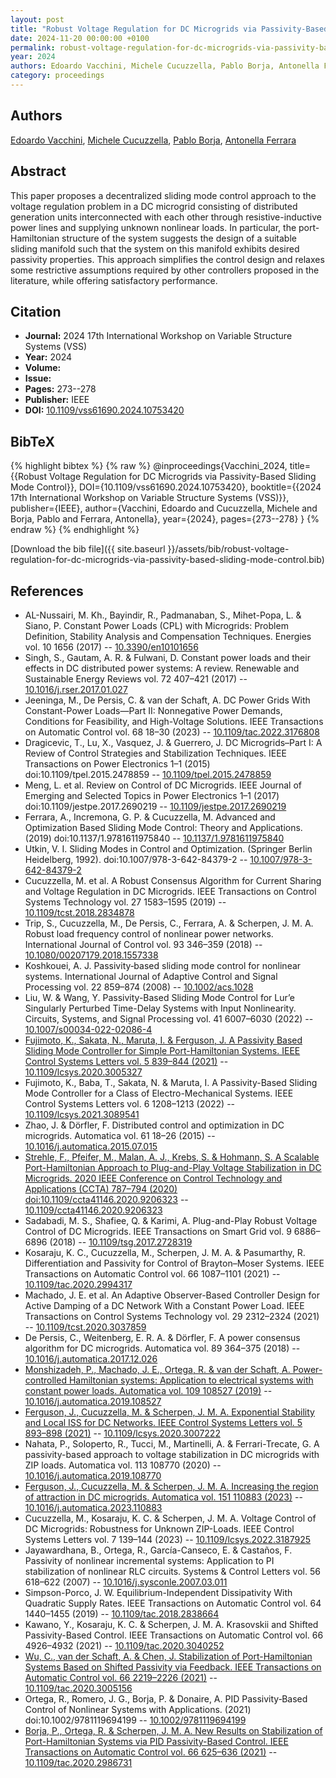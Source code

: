```yaml
---
layout: post
title: "Robust Voltage Regulation for DC Microgrids via Passivity-Based Sliding Mode Control"
date: 2024-11-20 00:00:00 +0100
permalink: robust-voltage-regulation-for-dc-microgrids-via-passivity-based-sliding-mode-control
year: 2024
authors: Edoardo Vacchini, Michele Cucuzzella, Pablo Borja, Antonella Ferrara
category: proceedings
---
```

 
## Authors
[Edoardo Vacchini](authors/edoardo-vacchini), [Michele Cucuzzella](authors/michele-cucuzzella), [Pablo Borja](authors/luis-pablo-borja), [Antonella Ferrara](authors/antonella-ferrara)
 
## Abstract
This paper proposes a decentralized sliding mode control approach to the voltage regulation problem in a DC microgrid consisting of distributed generation units interconnected with each other through resistive-inductive power lines and supplying unknown nonlinear loads. In particular, the port-Hamiltonian structure of the system suggests the design of a suitable sliding manifold such that the system on this manifold exhibits desired passivity properties. This approach simplifies the control design and relaxes some restrictive assumptions required by other controllers proposed in the literature, while offering satisfactory performance.
 
## Citation
- **Journal:** 2024 17th International Workshop on Variable Structure Systems (VSS)
- **Year:** 2024
- **Volume:** 
- **Issue:** 
- **Pages:** 273--278
- **Publisher:** IEEE
- **DOI:** [10.1109/vss61690.2024.10753420](https://doi.org/10.1109/vss61690.2024.10753420)
 
## BibTeX
{% highlight bibtex %}
{% raw %}
@inproceedings{Vacchini_2024,
  title={{Robust Voltage Regulation for DC Microgrids via Passivity-Based Sliding Mode Control}},
  DOI={10.1109/vss61690.2024.10753420},
  booktitle={{2024 17th International Workshop on Variable Structure Systems (VSS)}},
  publisher={IEEE},
  author={Vacchini, Edoardo and Cucuzzella, Michele and Borja, Pablo and Ferrara, Antonella},
  year={2024},
  pages={273--278}
}
{% endraw %}
{% endhighlight %}
 
[Download the bib file]({{ site.baseurl }}/assets/bib/robust-voltage-regulation-for-dc-microgrids-via-passivity-based-sliding-mode-control.bib)
 
## References
- AL-Nussairi, M. Kh., Bayindir, R., Padmanaban, S., Mihet-Popa, L. & Siano, P. Constant Power Loads (CPL) with Microgrids: Problem Definition, Stability Analysis and Compensation Techniques. Energies vol. 10 1656 (2017) -- [10.3390/en10101656](https://doi.org/10.3390/en10101656)
- Singh, S., Gautam, A. R. & Fulwani, D. Constant power loads and their effects in DC distributed power systems: A review. Renewable and Sustainable Energy Reviews vol. 72 407–421 (2017) -- [10.1016/j.rser.2017.01.027](https://doi.org/10.1016/j.rser.2017.01.027)
- Jeeninga, M., De Persis, C. & van der Schaft, A. DC Power Grids With Constant-Power Loads—Part II: Nonnegative Power Demands, Conditions for Feasibility, and High-Voltage Solutions. IEEE Transactions on Automatic Control vol. 68 18–30 (2023) -- [10.1109/tac.2022.3176808](https://doi.org/10.1109/tac.2022.3176808)
- Dragicevic, T., Lu, X., Vasquez, J. & Guerrero, J. DC Microgrids–Part I: A Review of Control Strategies and Stabilization Techniques. IEEE Transactions on Power Electronics 1–1 (2015) doi:10.1109/tpel.2015.2478859 -- [10.1109/tpel.2015.2478859](https://doi.org/10.1109/tpel.2015.2478859)
- Meng, L. et al. Review on Control of DC Microgrids. IEEE Journal of Emerging and Selected Topics in Power Electronics 1–1 (2017) doi:10.1109/jestpe.2017.2690219 -- [10.1109/jestpe.2017.2690219](https://doi.org/10.1109/jestpe.2017.2690219)
- Ferrara, A., Incremona, G. P. & Cucuzzella, M. Advanced and Optimization Based Sliding Mode Control: Theory and Applications. (2019) doi:10.1137/1.9781611975840 -- [10.1137/1.9781611975840](https://doi.org/10.1137/1.9781611975840)
- Utkin, V. I. Sliding Modes in Control and Optimization. (Springer Berlin Heidelberg, 1992). doi:10.1007/978-3-642-84379-2 -- [10.1007/978-3-642-84379-2](https://doi.org/10.1007/978-3-642-84379-2)
- Cucuzzella, M. et al. A Robust Consensus Algorithm for Current Sharing and Voltage Regulation in DC Microgrids. IEEE Transactions on Control Systems Technology vol. 27 1583–1595 (2019) -- [10.1109/tcst.2018.2834878](https://doi.org/10.1109/tcst.2018.2834878)
- Trip, S., Cucuzzella, M., De Persis, C., Ferrara, A. & Scherpen, J. M. A. Robust load frequency control of nonlinear power networks. International Journal of Control vol. 93 346–359 (2018) -- [10.1080/00207179.2018.1557338](https://doi.org/10.1080/00207179.2018.1557338)
- Koshkouei, A. J. Passivity‐based sliding mode control for nonlinear systems. International Journal of Adaptive Control and Signal Processing vol. 22 859–874 (2008) -- [10.1002/acs.1028](https://doi.org/10.1002/acs.1028)
- Liu, W. & Wang, Y. Passivity-Based Sliding Mode Control for Lur’e Singularly Perturbed Time-Delay Systems with Input Nonlinearity. Circuits, Systems, and Signal Processing vol. 41 6007–6030 (2022) -- [10.1007/s00034-022-02086-4](https://doi.org/10.1007/s00034-022-02086-4)
- [Fujimoto, K., Sakata, N., Maruta, I. & Ferguson, J. A Passivity Based Sliding Mode Controller for Simple Port-Hamiltonian Systems. IEEE Control Systems Letters vol. 5 839–844 (2021)](a-passivity-based-sliding-mode-controller-for-simple-port-hamiltonian-systems) -- [10.1109/lcsys.2020.3005327](https://doi.org/10.1109/lcsys.2020.3005327)
- Fujimoto, K., Baba, T., Sakata, N. & Maruta, I. A Passivity-Based Sliding Mode Controller for a Class of Electro-Mechanical Systems. IEEE Control Systems Letters vol. 6 1208–1213 (2022) -- [10.1109/lcsys.2021.3089541](https://doi.org/10.1109/lcsys.2021.3089541)
- Zhao, J. & Dörfler, F. Distributed control and optimization in DC microgrids. Automatica vol. 61 18–26 (2015) -- [10.1016/j.automatica.2015.07.015](https://doi.org/10.1016/j.automatica.2015.07.015)
- [Strehle, F., Pfeifer, M., Malan, A. J., Krebs, S. & Hohmann, S. A Scalable Port-Hamiltonian Approach to Plug-and-Play Voltage Stabilization in DC Microgrids. 2020 IEEE Conference on Control Technology and Applications (CCTA) 787–794 (2020) doi:10.1109/ccta41146.2020.9206323](a-scalable-port-hamiltonian-approach-to-plug-and-play-voltage-stabilization-in-dc-microgrids) -- [10.1109/ccta41146.2020.9206323](https://doi.org/10.1109/ccta41146.2020.9206323)
- Sadabadi, M. S., Shafiee, Q. & Karimi, A. Plug-and-Play Robust Voltage Control of DC Microgrids. IEEE Transactions on Smart Grid vol. 9 6886–6896 (2018) -- [10.1109/tsg.2017.2728319](https://doi.org/10.1109/tsg.2017.2728319)
- Kosaraju, K. C., Cucuzzella, M., Scherpen, J. M. A. & Pasumarthy, R. Differentiation and Passivity for Control of Brayton–Moser Systems. IEEE Transactions on Automatic Control vol. 66 1087–1101 (2021) -- [10.1109/tac.2020.2994317](https://doi.org/10.1109/tac.2020.2994317)
- Machado, J. E. et al. An Adaptive Observer-Based Controller Design for Active Damping of a DC Network With a Constant Power Load. IEEE Transactions on Control Systems Technology vol. 29 2312–2324 (2021) -- [10.1109/tcst.2020.3037859](https://doi.org/10.1109/tcst.2020.3037859)
- De Persis, C., Weitenberg, E. R. A. & Dörfler, F. A power consensus algorithm for DC microgrids. Automatica vol. 89 364–375 (2018) -- [10.1016/j.automatica.2017.12.026](https://doi.org/10.1016/j.automatica.2017.12.026)
- [Monshizadeh, P., Machado, J. E., Ortega, R. & van der Schaft, A. Power-controlled Hamiltonian systems: Application to electrical systems with constant power loads. Automatica vol. 109 108527 (2019)](power-controlled-hamiltonian-systems-application-to-electrical-systems-with-constant-power-loads) -- [10.1016/j.automatica.2019.108527](https://doi.org/10.1016/j.automatica.2019.108527)
- [Ferguson, J., Cucuzzella, M. & Scherpen, J. M. A. Exponential Stability and Local ISS for DC Networks. IEEE Control Systems Letters vol. 5 893–898 (2021)](exponential-stability-and-local-iss-for-dc-networks) -- [10.1109/lcsys.2020.3007222](https://doi.org/10.1109/lcsys.2020.3007222)
- Nahata, P., Soloperto, R., Tucci, M., Martinelli, A. & Ferrari-Trecate, G. A passivity-based approach to voltage stabilization in DC microgrids with ZIP loads. Automatica vol. 113 108770 (2020) -- [10.1016/j.automatica.2019.108770](https://doi.org/10.1016/j.automatica.2019.108770)
- [Ferguson, J., Cucuzzella, M. & Scherpen, J. M. A. Increasing the region of attraction in DC microgrids. Automatica vol. 151 110883 (2023)](increasing-the-region-of-attraction-in-dc-microgrids) -- [10.1016/j.automatica.2023.110883](https://doi.org/10.1016/j.automatica.2023.110883)
- Cucuzzella, M., Kosaraju, K. C. & Scherpen, J. M. A. Voltage Control of DC Microgrids: Robustness for Unknown ZIP-Loads. IEEE Control Systems Letters vol. 7 139–144 (2023) -- [10.1109/lcsys.2022.3187925](https://doi.org/10.1109/lcsys.2022.3187925)
- Jayawardhana, B., Ortega, R., García-Canseco, E. & Castaños, F. Passivity of nonlinear incremental systems: Application to PI stabilization of nonlinear RLC circuits. Systems &amp; Control Letters vol. 56 618–622 (2007) -- [10.1016/j.sysconle.2007.03.011](https://doi.org/10.1016/j.sysconle.2007.03.011)
- Simpson-Porco, J. W. Equilibrium-Independent Dissipativity With Quadratic Supply Rates. IEEE Transactions on Automatic Control vol. 64 1440–1455 (2019) -- [10.1109/tac.2018.2838664](https://doi.org/10.1109/tac.2018.2838664)
- Kawano, Y., Kosaraju, K. C. & Scherpen, J. M. A. Krasovskii and Shifted Passivity-Based Control. IEEE Transactions on Automatic Control vol. 66 4926–4932 (2021) -- [10.1109/tac.2020.3040252](https://doi.org/10.1109/tac.2020.3040252)
- [Wu, C., van der Schaft, A. & Chen, J. Stabilization of Port-Hamiltonian Systems Based on Shifted Passivity via Feedback. IEEE Transactions on Automatic Control vol. 66 2219–2226 (2021)](stabilization-of-port-hamiltonian-systems-based-on-shifted-passivity-via-feedback) -- [10.1109/tac.2020.3005156](https://doi.org/10.1109/tac.2020.3005156)
- Ortega, R., Romero, J. G., Borja, P. & Donaire, A. PID Passivity‐Based Control of Nonlinear Systems with Applications. (2021) doi:10.1002/9781119694199 -- [10.1002/9781119694199](https://doi.org/10.1002/9781119694199)
- [Borja, P., Ortega, R. & Scherpen, J. M. A. New Results on Stabilization of Port-Hamiltonian Systems via PID Passivity-Based Control. IEEE Transactions on Automatic Control vol. 66 625–636 (2021)](new-results-on-stabilization-of-port-hamiltonian-systems-via-pid-passivity-based-control) -- [10.1109/tac.2020.2986731](https://doi.org/10.1109/tac.2020.2986731)

